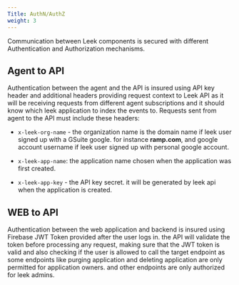 ```yaml
---
Title: AuthN/AuthZ
weight: 3
---
```


Communication between Leek components is secured with different Authentication and Authorization mechanisms.

## Agent to API

Authentication between the agent and the API is insured using API key header and additional headers providing request 
context to Leek API as it will be receiving requests from different agent subscriptions and it should know which leek 
application to index the events to. Requests sent from agent to the API must include these headers:
                        
- `x-leek-org-name` - the organization name is the domain name if leek user signed up with a GSuite google. for instance 
**ramp.com**, and google account username if leek user signed up with personal google account.

- `x-leek-app-name`: the application name chosen when the application was first created.

- `x-leek-app-key` - the API key secret. it will be generated by leek api when the application is created.

## WEB to API

Authentication between the web application and backend is insured using Firebase JWT Token provided after the user logs 
in. the API will validate the token before processing any request, making sure that the JWT token is valid and also 
checking if the user is allowed to call the target endpoint as some endpoints like purging application and deleting 
application are only permitted for application owners. and other endpoints are only authorized for leek admins.
